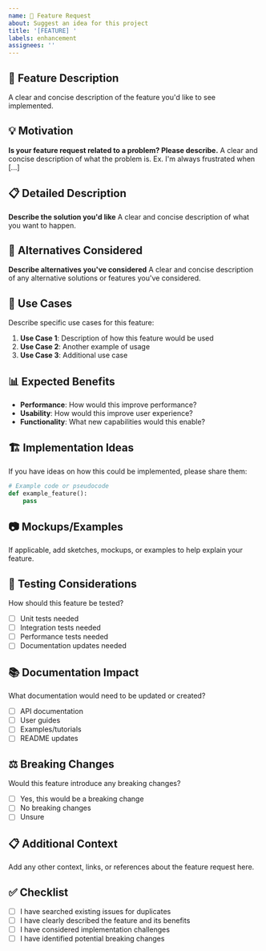 ```yaml
---
name: 🚀 Feature Request
about: Suggest an idea for this project
title: '[FEATURE] '
labels: enhancement
assignees: ''
---
```


## 🚀 Feature Description

A clear and concise description of the feature you'd like to see implemented.

## 💡 Motivation

**Is your feature request related to a problem? Please describe.**
A clear and concise description of what the problem is. Ex. I'm always frustrated when [...]

## 📋 Detailed Description

**Describe the solution you'd like**
A clear and concise description of what you want to happen.

## 🔄 Alternatives Considered

**Describe alternatives you've considered**
A clear and concise description of any alternative solutions or features you've considered.

## 🎯 Use Cases

Describe specific use cases for this feature:

1. **Use Case 1**: Description of how this feature would be used
2. **Use Case 2**: Another example of usage
3. **Use Case 3**: Additional use case

## 📊 Expected Benefits

- **Performance**: How would this improve performance?
- **Usability**: How would this improve user experience?
- **Functionality**: What new capabilities would this enable?

## 🏗️ Implementation Ideas

If you have ideas on how this could be implemented, please share them:

```python
# Example code or pseudocode
def example_feature():
    pass
```

## 📷 Mockups/Examples

If applicable, add sketches, mockups, or examples to help explain your feature.

## 🧪 Testing Considerations

How should this feature be tested?

- [ ] Unit tests needed
- [ ] Integration tests needed
- [ ] Performance tests needed
- [ ] Documentation updates needed

## 📚 Documentation Impact

What documentation would need to be updated or created?

- [ ] API documentation
- [ ] User guides
- [ ] Examples/tutorials
- [ ] README updates

## ⚖️ Breaking Changes

Would this feature introduce any breaking changes?

- [ ] Yes, this would be a breaking change
- [ ] No breaking changes
- [ ] Unsure

## 📋 Additional Context

Add any other context, links, or references about the feature request here.

## ✅ Checklist

- [ ] I have searched existing issues for duplicates
- [ ] I have clearly described the feature and its benefits
- [ ] I have considered implementation challenges
- [ ] I have identified potential breaking changes